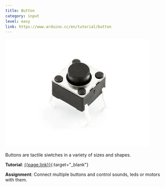 ```yaml
---
title: Button
category: input
level: easy
link: https://www.arduino.cc/en/tutorial/button
---
```


![alt text](assets/img/button.jpg "button")

Buttons are tactile siwtches in a variety of sizes and shapes.

**Tutorial**: [{{page.link}}]({{page.link}}){:target="_blank"}


**Assignment**: Connect multiple buttons and control sounds, leds or motors with them.
